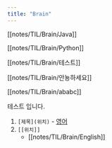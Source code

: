 ```yaml
---
title: "Brain"
---
```


[[notes/TIL/Brain/Java]]

[[notes/TIL/Brain/Python]]

[[notes/TIL/Brain/테스트]]

[[notes/TIL/Brain/안뇽하세요]]

[[notes/TIL/Brain/ababc]]


테스트 입니다.

1. `[제목](위치)` 
		- [영어](notes/TIL/Brain/English)
2. `[[위치]]`
	- [[notes/TIL/Brain/English]] 